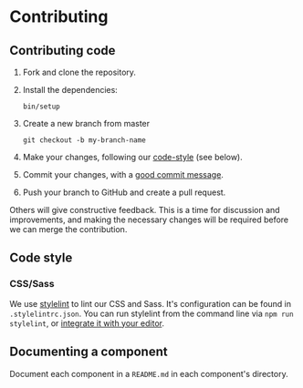 # Contributing

## Contributing code

1.  Fork and clone the repository.

1.  Install the dependencies:

    ```
    bin/setup
    ```

1.  Create a new branch from master

    ```
    git checkout -b my-branch-name
    ```

1.  Make your changes, following our [code-style][] (see below).

1. Commit your changes, with a [good commit message][commit].

1. Push your branch to GitHub and create a pull request.

Others will give constructive feedback. This is a time for discussion and
improvements, and making the necessary changes will be required before we can
merge the contribution.

[code-style]: #code-style
[commit]: http://tbaggery.com/2008/04/19/a-note-about-git-commit-messages.html

## Code style

### CSS/Sass

We use [stylelint][stylelint] to lint our CSS and Sass. It's configuration can
be found in `.stylelintrc.json`. You can run stylelint from the command line via
`npm run stylelint`, or [integrate it with your editor][editor-integration].

[stylelint]: https://stylelint.io/
[editor-integration]: https://stylelint.io/user-guide/complementary-tools/#editor-plugins

## Documenting a component

Document each component in a `README.md` in each component's directory.
